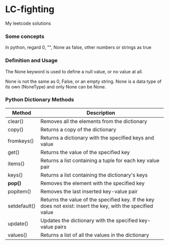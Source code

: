 # LC-fighting
My leetcode solutions


### Some concepts
In python, regard 0, "", None as false, other numbers or strings as true

### Definition and Usage
The None keyword is used to define a null value, or no value at all.

None is not the same as 0, False, or an empty string. None is a data type of its own (NoneType) and only None can be None.

### Python Dictionary Methods
| Method       | Description                                                  |
| ------------ | ------------------------------------------------------------ |
| clear()      | Removes all the elements from the dictionary                 |
| copy()       | Returns a copy of the dictionary                             |
| fromkeys()   | Returns a dictionary with the specified keys and value       |
| get()        | Returns the value of the specified key                       |
| items()      | Returns a list containing a tuple for each key value pair    |
| keys()       | Returns a list containing the dictionary's keys              |
| **pop()**    | Removes the element with the specified key                   |
| popitem()    | Removes the last inserted key-value pair                     |
| setdefault() | Returns the value of the specified key. If the key does not exist: insert the key, with the specified value |
| update()     | Updates the dictionary with the specified key-value pairs    |
| values()     | Returns a list of all the values in the dictionary           |
